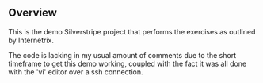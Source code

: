 ## Overview

This is the demo Silverstripe project that performs the exercises as outlined by Internetrix.

The code is lacking in my usual amount of comments due to the short timeframe to get this demo working, coupled with the fact it was all done with the 'vi' editor over a ssh connection.

